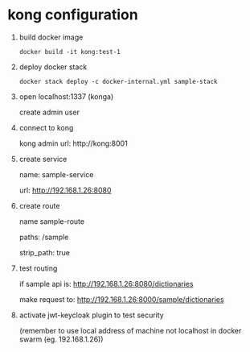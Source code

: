 # kong configuration

1. build docker image

	```docker build -it kong:test-1```

2. deploy docker stack

	```docker stack deploy -c docker-internal.yml sample-stack```

3. open localhost:1337 (konga)

	create admin user

4. connect to kong

	kong admin url: http://kong:8001

5. create service

	name: sample-service
  
	url: http://192.168.1.26:8080

6. create route

	name sample-route
  
	paths: /sample
  
	strip_path: true

7. test routing

	if sample api is: http://192.168.1.26:8080/dictionaries
  
	make request to: http://192.168.1.26:8000/sample/dictionaries

8. activate jwt-keycloak plugin to test security

	(remember to use local address of machine not localhost in docker swarm (eg. 192.168.1.26))
